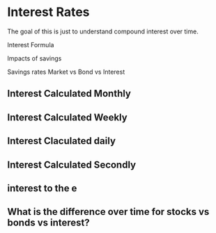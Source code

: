 # Interest Rates
The goal of this is just to understand compound interest over time. 

Interest Formula

Impacts of savings

Savings rates Market vs Bond vs Interest

## Interest Calculated Monthly

## Interest Calculated Weekly

## Interest Claculated daily

## Interest Calculated Secondly

## interest to the e

## What is the difference over time for stocks vs bonds vs interest?
